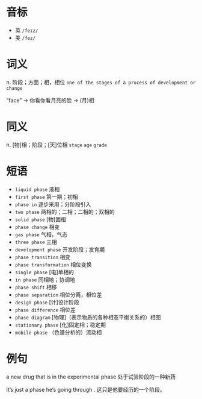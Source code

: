 # 音标

- 英 `/feɪz/`
- 美 `/fez/`

# 词义

n. 阶段；方面；相，相位
`one of the stages of a process of development or change`



“face” → 你看你看月亮的脸 → (月)相

# 同义

n. [物]相；阶段；[天]位相
`stage` `age` `grade`

# 短语

- `liquid phase` 液相
- `first phase` 第一期；初相
- `phase in` 逐步采用；分阶段引入
- `two phase` 两相的；二相；二相的；双相的
- `solid phase` [物]固相
- `phase change` 相变
- `gas phase` 气相，气态
- `three phase` 三相
- `development phase` 开发阶段；发育期
- `phase transition` 相变
- `phase transformation` 相位变换
- `single phase` [电]单相的
- `in phase` 同相地；协调地
- `phase shift` 相移
- `phase separation` 相位分离，相位差
- `design phase` [计]设计阶段
- `phase difference` 相位差
- `phase diagram` [物理]（表示物质的各种相态平衡关系的）相图
- `stationary phase` [化]固定相；稳定期
- `mobile phase` （色谱分析的）流动相

# 例句

a new drug that is in the experimental phase
处于试验阶段的一种新药

It’s just a phase he’s going through .
这只是他要经历的一个阶段。


